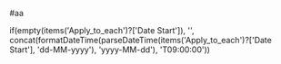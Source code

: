#aa

if(empty(items('Apply_to_each')?['Date Start']), '', concat(formatDateTime(parseDateTime(items('Apply_to_each')?['Date Start'], 'dd-MM-yyyy'), 'yyyy-MM-dd'), 'T09:00:00'))

